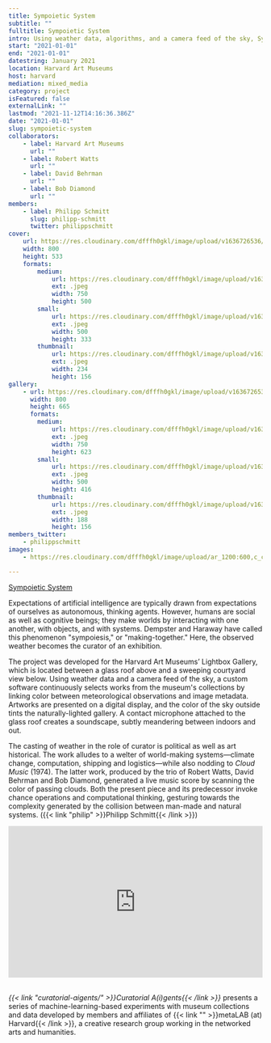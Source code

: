 ```yaml
---
title: Sympoietic System
subtitle: ""
fulltitle: Sympoietic System
intro: Using weather data, algorithms, and a camera feed of the sky, Sympoietic System makes the weather a curator.
start: "2021-01-01"
end: "2021-01-01"
datestring: January 2021
location: Harvard Art Museums
host: harvard
mediation: mixed_media
category: project
isFeatured: false
externalLink: ""
lastmod: "2021-11-12T14:16:36.386Z"
date: "2021-01-01"
slug: sympoietic-system
collaborators:
    - label: Harvard Art Museums
      url: ""
    - label: Robert Watts
      url: ""
    - label: David Behrman
      url: ""
    - label: Bob Diamond
      url: ""
members:
    - label: Philipp Schmitt
      slug: philipp-schmitt
      twitter: philippschmitt
cover:
    url: https://res.cloudinary.com/dfffh0gkl/image/upload/v1636726536/sympsys2_5a5ba9470a.jpg
    width: 800
    height: 533
    formats:
        medium:
            url: https://res.cloudinary.com/dfffh0gkl/image/upload/v1636726537/medium_sympsys2_5a5ba9470a.jpg
            ext: .jpeg
            width: 750
            height: 500
        small:
            url: https://res.cloudinary.com/dfffh0gkl/image/upload/v1636726537/small_sympsys2_5a5ba9470a.jpg
            ext: .jpeg
            width: 500
            height: 333
        thumbnail:
            url: https://res.cloudinary.com/dfffh0gkl/image/upload/v1636726536/thumbnail_sympsys2_5a5ba9470a.jpg
            ext: .jpeg
            width: 234
            height: 156
gallery:
    - url: https://res.cloudinary.com/dfffh0gkl/image/upload/v1636726536/sympsys1_41020e621c.jpg
      width: 800
      height: 665
      formats:
        medium:
            url: https://res.cloudinary.com/dfffh0gkl/image/upload/v1636726537/medium_sympsys1_41020e621c.jpg
            ext: .jpeg
            width: 750
            height: 623
        small:
            url: https://res.cloudinary.com/dfffh0gkl/image/upload/v1636726537/small_sympsys1_41020e621c.jpg
            ext: .jpeg
            width: 500
            height: 416
        thumbnail:
            url: https://res.cloudinary.com/dfffh0gkl/image/upload/v1636726536/thumbnail_sympsys1_41020e621c.jpg
            ext: .jpeg
            width: 188
            height: 156
members_twitter:
    - philippschmitt
images:
    - https://res.cloudinary.com/dfffh0gkl/image/upload/ar_1200:600,c_crop/c_limit,h_1200,w_600/v1636726536/sympsys2_5a5ba9470a.jpg

---
```

<!---
<iframe src="https://philippschmitt.com/sympoietic-system/" width="100%" height="300" frameborder="0" title="A Flitting Atlas of the Human Gaze"></iframe><br />
-->
[Sympoietic System](https://philippschmitt.com/sympoietic-system/)

Expectations of artificial intelligence are typically drawn from expectations of ourselves as autonomous, thinking agents. However, humans are social as well as cognitive beings; they make worlds by interacting with one another, with objects, and with systems. Dempster and Haraway have called this phenomenon "sympoiesis," or "making-together." Here, the observed weather becomes the curator of an exhibition. 

The project was developed for the Harvard Art Museums’ Lightbox Gallery, which is located between a glass roof above and a sweeping courtyard view below. Using weather data and a camera feed of the sky, a custom software continuously selects works from the museum's collections by linking color between meteorological observations and image metadata. Artworks are presented on a digital display, and the color of the sky outside tints the naturally-lighted gallery. A contact microphone attached to the glass roof creates a soundscape, subtly meandering between indoors and out.

The casting of weather in the role of curator is political as well as art historical. The work alludes to a welter of world-making systems—climate change, computation, shipping and logistics—while also nodding to *Cloud Music* (1974). The latter work, produced by the trio of Robert Watts, David Behrman and Bob Diamond, generated a live music score by scanning the color of passing clouds. Both the present piece and its predecessor invoke chance operations and computational thinking, gesturing towards the complexity generated by the collision between man-made and natural systems. ({{< link "philip" >}}Philipp Schmitt{{< /link >}})
<iframe src="https://player.vimeo.com/video/400724186" width="100%" height="300" frameborder="0" allow="autoplay; fullscreen" allowfullscreen></iframe><br /><br />

*{{< link "curatorial-aigents/" >}}Curatorial A(i)gents{{< /link >}}* presents a series of machine-learning-based experiments with museum collections and data developed by members and affiliates of {{< link "" >}}metaLAB (at) Harvard{{< /link >}}, a creative research group working in the networked arts and humanities.